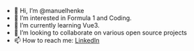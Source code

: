 - 👋 Hi, I’m @manuelhenke
- 👀 I’m interested in Formula 1 and Coding.
- 🌱 I’m currently learning Vue3.
- 💞️ I’m looking to collaborate on various open source projects
- 📫 How to reach me: [LinkedIn](https://www.linkedin.com/in/manuel-henke/)

<!---
manuelhenke/manuelhenke is a ✨ special ✨ repository because its `README.md` (this file) appears on your GitHub profile.
You can click the Preview link to take a look at your changes.
--->
